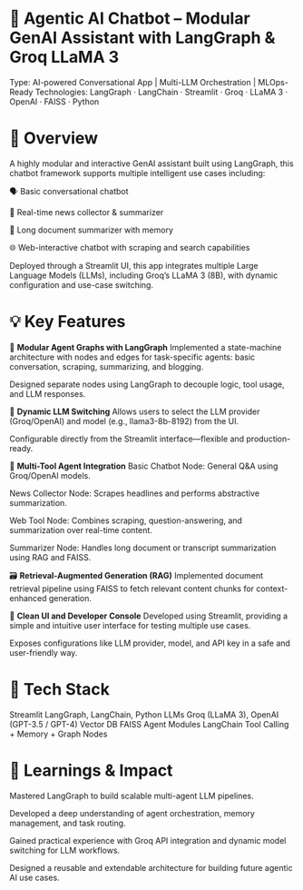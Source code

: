 🤖 Agentic AI Chatbot – Modular GenAI Assistant with LangGraph & Groq LLaMA 3
================================================================================
Type: AI-powered Conversational App | Multi-LLM Orchestration | MLOps-Ready
Technologies: LangGraph · LangChain · Streamlit · Groq · LLaMA 3 · OpenAI · FAISS · Python 

🧩 Overview
=================
A highly modular and interactive GenAI assistant built using LangGraph, this chatbot framework supports multiple intelligent use cases including:

🗣️ Basic conversational chatbot

📰 Real-time news collector & summarizer

📄 Long document summarizer with memory

🌐 Web-interactive chatbot with scraping and search capabilities

Deployed through a Streamlit UI, this app integrates multiple Large Language Models (LLMs), including Groq’s LLaMA 3 (8B), with dynamic configuration and use-case switching.

💡 Key Features
=================
🔄 **Modular Agent Graphs with LangGraph**
Implemented a state-machine architecture with nodes and edges for task-specific agents: basic conversation, scraping, summarizing, and blogging.

Designed separate nodes using LangGraph to decouple logic, tool usage, and LLM responses.

🧠 **Dynamic LLM Switching**
Allows users to select the LLM provider (Groq/OpenAI) and model (e.g., llama3-8b-8192) from the UI.

Configurable directly from the Streamlit interface—flexible and production-ready.

🧰 **Multi-Tool Agent Integration**
Basic Chatbot Node: General Q&A using Groq/OpenAI models.

News Collector Node: Scrapes headlines and performs abstractive summarization.

Web Tool Node: Combines scraping, question-answering, and summarization over real-time content.

Summarizer Node: Handles long document or transcript summarization using RAG and FAISS.

🗃️ **Retrieval-Augmented Generation (RAG)**
Implemented document retrieval pipeline using FAISS to fetch relevant content chunks for context-enhanced generation.

🧼 **Clean UI and Developer Console**
Developed using Streamlit, providing a simple and intuitive user interface for testing multiple use cases.

Exposes configurations like LLM provider, model, and API key in a safe and user-friendly way.

🔧 Tech Stack
==============
Streamlit
LangGraph, LangChain, Python
LLMs	Groq (LLaMA 3), OpenAI (GPT-3.5 / GPT-4)
Vector DB	FAISS
Agent Modules	LangChain Tool Calling + Memory + Graph Nodes

🎯 Learnings & Impact
==========================
Mastered LangGraph to build scalable multi-agent LLM pipelines.

Developed a deep understanding of agent orchestration, memory management, and task routing.

Gained practical experience with Groq API integration and dynamic model switching for LLM workflows.

Designed a reusable and extendable architecture for building future agentic AI use cases.
